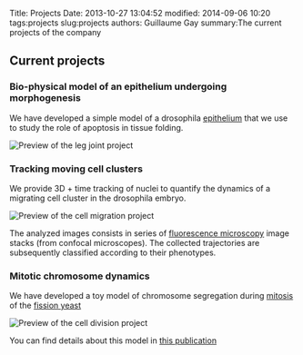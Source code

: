 Title: Projects
Date: 2013-10-27 13:04:52
modified: 2014-09-06 10:20
tags:projects
slug:projects
authors: Guillaume Gay
summary:The current projects of the company


Current projects
----------------

### Bio-physical model of an epithelium undergoing morphogenesis

We have developed a simple model of a drosophila
[epithelium](http://en.wikipedia.org/epithelium) that we use to study
the role of apoptosis in tissue folding.

![Preview of the leg joint project]({filename}/images/show_case_leg-joint.png)

### Tracking moving cell clusters

We provide 3D + time tracking of nuclei to quantify the dynamics of a
migrating cell cluster in the drosophila embryo.

![Preview of the cell migration project]({filename}/images/show_case_cell_migration.png)

The analyzed images consists in series of [fluorescence
microscopy](http://en.wikipedia.org/wiki/fluorescence_microscopy) image
stacks (from confocal microscopes). The collected trajectories are
subsequently classified according to their phenotypes.

### Mitotic chromosome dynamics

We have developed a toy model of chromosome segregation during
[mitosis](http://en.wikipedia.org/wiki/mitosis) of the [fission
yeast](http://en.wikipedia.org/wiki/fission_yeast)

![Preview of the cell division project]({filename}/images/show_case_mitosis.png)

You can find details about this model in [this
publication](http://dx.doi.org/10.1083/jcb.201107124)
